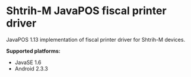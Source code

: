 Shtrih-M JavaPOS fiscal printer driver
=========

JavaPOS 1.13 implementation of fiscal printer driver for Shtrih-M devices.

**Supported platforms:**
* JavaSE 1.6
* Android 2.3.3

